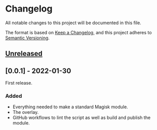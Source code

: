 # Changelog

All notable changes to this project will be documented in this file.

The format is based on [Keep a Changelog](https://keepachangelog.com/en/1.0.0/), and this project adheres to [Semantic Versioning](https://semver.org/spec/v2.0.0.html).

## [Unreleased]

## [0.0.1] - 2022-01-30

First release.

### Added

- Everything needed to make a standard Magisk module.
- The overlay.
- GitHub workflows to lint the script as well as build and publish the module.

[Unreleased]: https://github.com/misaka4e21/magisk-unifiednlp-aosp-enabler/compare/v1.0.0...HEAD
[1.0.0]: https://github.com/misaka4e21/magisk-unifiednlp-aosp-enabler/releases/tag/v1.0.0
